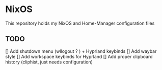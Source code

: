 # NixOS

This repository holds my NixOS and Home-Manager configuration files

## TODO

[] Add shutdown menu (wllogout ? ) + Hyprland keybinds
[] Add waybar style
[] Add workspace keybinds for Hyprland
[] Add proper clipboard history (cliphist, just needs configuration)
